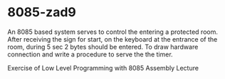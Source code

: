 # 8085-zad9
An 8085 based system serves to control the entering a protected room. After receiving the sign for start, on the keyboard at the entrance of the room, during 5 sec 2 bytes should be entered. To draw hardware connection and write a procedure to serve the the timer.

Exercise of Low Level Programming with 8085 Assembly Lecture
